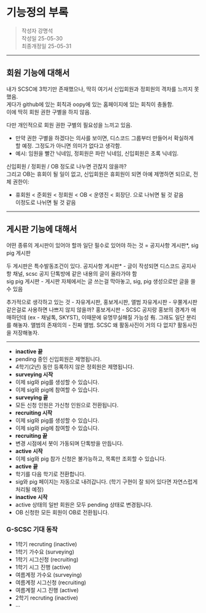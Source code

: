 # 기능정의 부록

> 작성자 강명석  
> 작성일 25-05-30  
> 최종개정일 25-05-31  

---

## 회원 기능에 대해서

내가 SCSC에 3학기만 존재했으나, 딱히 여기서 신입회원과 정회원의 격차를 느끼지 못했음.    
게다가 github에 있는 회칙과 oopy에 있는 홈페이지에 있는 회칙이 충돌함.  
이에 딱히 회원 권한 구별을 하지 않음.

다만 개인적으로 회원 권한 구별의 필요성을 느끼고 있음.    
- 만약 권한 구별을 하겠다는 의사를 보이면, 디스코드 그룹부터 만들어서 확실하게 할 예정. 그정도가 아니면 의미가 없다고 생각함.    
- 예시: 임원을 빨간 닉네임, 정회원은 파란 닉네임, 신입회원은 초록 닉네임. 

신입회원 / 정회원 / OB 정도로 나누면 괸찮지 않을까?  
그리고 OB는 휴회이 될 일이 없고, 신입회원은 휴회원이 되면 아예 제명하면 되므로, 전체 권한이:  
- 휴회원 < 준회원 < 정회원 < OB < 운영진 < 회장단. 으로 나뉘면 될 것 같음  
이정도로 나뉘면 될 것 같음

---

## 게시판 기능에 대해서

어떤 종류의 게시판이 있어야 할까
일단 필수로 있어야 하는 것 = 공지사항 게시판*, sig pig 게시판

두 게시판은 특수발동조건이 있다.
공지사항 게시판* - 글이 작성되면 디스코드 공지사항 채널, scsc 공지 단톡방에 같은 내용의 글이 올라가야 함  
sig pig 게시판 - 게시판 자체에서는 글 쓰는걸 막아놓고, sig, pig 생성으로만 글을 쓸 수 있음  

추가적으로 생각하고 있는 것 - 자유게시판, 홍보게시판, 앨범
자유게시판 - 우쭐게시판 같은걸로 사용하면 나쁘지 않지 않을까?
홍보게시판 - SCSC 공지랑 홍보의 경계가 애매하던데 (ex - 채널톡, SKYST), 이때문에 유명무실해질 가능성 有. 그래도 일단 분리를 해놓자.
앨범의 존재의의 - 진짜 앨범. SCSC 왜 활동사진이 거의 다 없지? 활동사진을 저장해놓자.

---

- **inactive 끝**
- pending 중인 신입회원은 제명됩니다.  
- 4학기(2년) 동안 등록하지 않은 정회원은 제명됩니다.  
- **surveying 시작**  
- 이제 sig와 pig를 생성할 수 있습니다.  
- 이제 sig와 pig에 참여할 수 있습니다.  
- **surveying 끝**  
- 모든 신청 인원은 가신청 인원으로 전환됩니다.    
- **recruiting 시작**  
- 이제 sig와 pig를 생성할 수 있습니다.  
- 이제 sig와 pig에 참여할 수 있습니다.  
- **recruiting 끝**  
- 변경 시점에서 봇이 가동되며 단톡방을 만듭니다.  
- **active 시작**  
- 이제 sig와 pig 참가 신청은 불가능하고, 목록만 조회할 수 있습니다.  
- **active 끝**  
- 학기를 다음 학기로 전환합니다.  
- sig와 pig 페이지는 자동으로 내려갑니다. (학기 구현이 잘 되어 있다면 자연스럽게 처리될 예정)  
- **inactive 시작**  
- active 상태의 일반 회원은 모두 pending 상태로 변경됩니다.  
- OB 신청한 모든 회원이 OB로 전환됩니다.  

### G-SCSC 기대 동작
- 1학기 recruting (inactive)  
- 1학기 가수요 (surveying)  
- 1학기 시그신청 (recruiting)  
- 1학기 시그 진행 (active)  
- 여름계정 가수요 (surveying)  
- 여름계정 시그신청 (recruiting)  
- 여름계절 시그 진행 (active)  
- 2학기 recruting (inactive)  
- ...  
